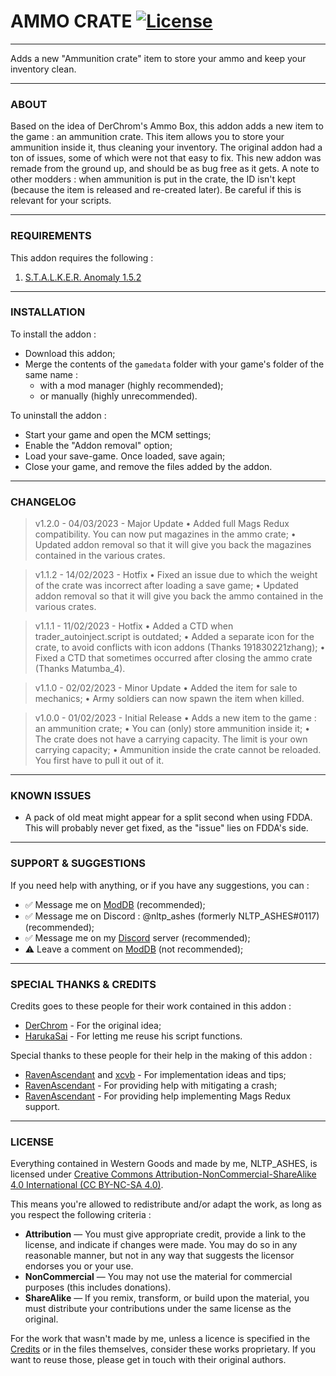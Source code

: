 # AMMO CRATE [![License](https://licensebuttons.net/l/by-nc-sa/4.0/88x31.png)](https://creativecommons.org/licenses/by-nc-sa/4.0/)

---

Adds a new "Ammunition crate" item to store your ammo and keep your inventory clean.

---

### ABOUT

Based on the idea of DerChrom's Ammo Box, this addon adds a new item to the game : an ammunition crate. This item allows you to store your ammunition inside it, thus cleaning your inventory.
The original addon had a ton of issues, some of which were not that easy to fix. This new addon was remade from the ground up, and should be as bug free as it gets.
A note to other modders : when ammunition is put in the crate, the ID isn't kept (because the item is released and re-created later). Be careful if this is relevant for your scripts.

---

### REQUIREMENTS
This addon requires the following :
1. [S.T.A.L.K.E.R. Anomaly 1.5.2](https://www.moddb.com/mods/stalker-anomaly/downloads/stalker-anomaly-151-to-152)

---

### INSTALLATION

To install the addon :
- Download this addon;
- Merge the contents of the `gamedata` folder with your game's folder of the same name :
  - with a mod manager (highly recommended);
  - or manually (highly unrecommended).

To uninstall the addon :
- Start your game and open the MCM settings;
- Enable the "Addon removal" option;
- Load your save-game. Once loaded, save again;
- Close your game, and remove the files added by the addon.

---

### CHANGELOG

> v1.2.0 - 04/03/2023 - Major Update
> • Added full Mags Redux compatibility. You can now put magazines in the ammo crate;
> • Updated addon removal so that it will give you back the magazines contained in the various crates.

> v1.1.2 - 14/02/2023 - Hotfix
> • Fixed an issue due to which the weight of the crate was incorrect after loading a save game;
> • Updated addon removal so that it will give you back the ammo contained in the various crates.

> v1.1.1 - 11/02/2023 - Hotfix
> • Added a CTD when trader_autoinject.script is outdated;
> • Added a separate icon for the crate, to avoid conflicts with icon addons (Thanks 191830221zhang);
> • Fixed a CTD that sometimes occurred after closing the ammo crate (Thanks Matumba_4).

> v1.1.0 - 02/02/2023 - Minor Update
> • Added the item for sale to mechanics;
> • Army soldiers can now spawn the item when killed.

> v1.0.0 - 01/02/2023 - Initial Release
> • Adds a new item to the game : an ammunition crate;
> • You can (only) store ammunition inside it;
> • The crate does not have a carrying capacity. The limit is your own carrying capacity;
> • Ammunition inside the crate cannot be reloaded. You first have to pull it out of it.

---

### KNOWN ISSUES

- A pack of old meat might appear for a split second when using FDDA. This will probably never get fixed, as the "issue" lies on FDDA's side.

---

### SUPPORT & SUGGESTIONS

If you need help with anything, or if you have any suggestions, you can :
- ✅ Message me on [ModDB](https://www.moddb.com/members/nltp-ashes) (recommended);
- ✅ Message me on Discord : @nltp_ashes (formerly NLTP_ASHES#0117) (recommended);
- ✅ Message me on my [Discord](https://discord.gg/7Z8S2qg) server (recommended);
- ⚠️ Leave a comment on [ModDB](https://www.moddb.com/mods/stalker-anomaly/addons/ammo-crate/) (not recommended);

---

### SPECIAL THANKS & CREDITS

Credits goes to these people for their work contained in this addon :
- [DerChrom](https://www.moddb.com/members/na4448334) - For the original idea;
- [HarukaSai](https://www.moddb.com/members/funkypunk) - For letting me reuse his script functions.

Special thanks to these people for their help in the making of this addon :
- [RavenAscendant](https://www.moddb.com/members/ravenascendant) and [xcvb](https://www.moddb.com/members/bvcx) - For implementation ideas and tips;
- [RavenAscendant](https://www.moddb.com/members/ravenascendant) - For providing help with mitigating a crash;
- [RavenAscendant](https://www.moddb.com/members/ravenascendant) - For providing help implementing Mags Redux support.

---

### LICENSE

Everything contained in Western Goods and made by me, NLTP_ASHES, is licensed under [Creative Commons Attribution-NonCommercial-ShareAlike 4.0 International (CC BY-NC-SA 4.0)](https://creativecommons.org/licenses/by-nc-sa/4.0/).

This means you're allowed to redistribute and/or adapt the work, as long as you respect the following criteria :
- **Attribution** — You must give appropriate credit, provide a link to the license, and indicate if changes were made. You may do so in any reasonable manner, but not in any way that suggests the licensor endorses you or your use.
- **NonCommercial** — You may not use the material for commercial purposes (this includes donations).
- **ShareAlike** — If you remix, transform, or build upon the material, you must distribute your contributions under the same license as the original.

For the work that wasn't made by me, unless a licence is specified in the [Credits](#special-thanks--credits) or in the files themselves, consider these works proprietary. If you want to reuse those, please get in touch with their original authors.
